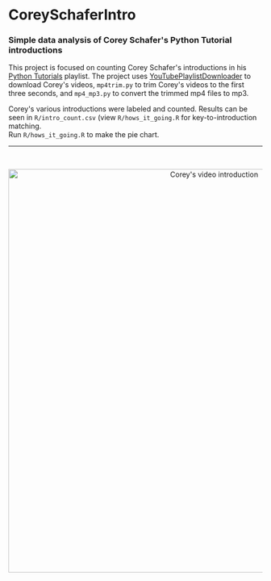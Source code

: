 # CoreySchaferIntro
### Simple data analysis of Corey Schafer's Python Tutorial introductions

This project is focused on counting Corey Schafer's introductions in his <a href="https://www.youtube.com/playlist?list=PL-osiE80TeTt2d9bfVyTiXJA-UTHn6WwU">Python Tutorials</a> playlist. The project uses <a href="https://github.com/15minutOdmora/YouTubePlaylistDownloader">YouTubePlaylistDownloader</a> to download Corey's videos, ```mp4trim.py``` to trim Corey's videos to the first three seconds, and ```mp4_mp3.py``` to convert the trimmed mp4 files to mp3.

Corey's various introductions were labeled and counted. Results can be seen in ```R/intro_count.csv``` (view ```R/hows_it_going.R``` for key-to-introduction matching.<br>
Run ```R/hows_it_going.R``` to make the pie chart.
<hr>
<br>
<p align = 'center'>
<img src=https://i.imgur.com/ZbCQp20.png alt="Corey's video introduction"
    width=800><br>
</p>
